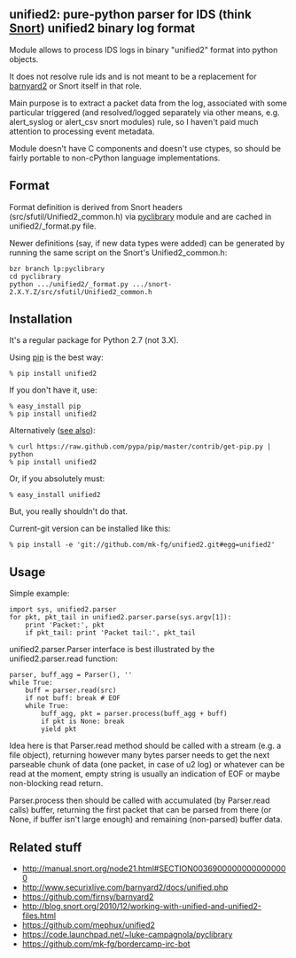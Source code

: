 unified2: pure-python parser for IDS (think [Snort](http://snort.org)) unified2 binary log format
--------------------

Module allows to process IDS logs in binary "unified2" format into python
objects.

It does not resolve rule ids and is not meant to be a replacement for
[barnyard2](https://github.com/firnsy/barnyard2) or Snort itself in that role.

Main purpose is to extract a packet data from the log, associated with some
particular triggered (and resolved/logged separately via other means,
e.g. alert_syslog or alert_csv snort modules) rule, so I haven't paid much
attention to processing event metadata.

Module doesn't have C components and doesn't use ctypes, so should be fairly
portable to non-cPython language implementations.


Format
--------------------

Format definition is derived from Snort headers (src/sfutil/Unified2_common.h)
via [pyclibrary](https://code.launchpad.net/~luke-campagnola/pyclibrary) module
and are cached in unified2/_format.py file.

Newer definitions (say, if new data types were added) can be generated by
running the same script on the Snort's Unified2_common.h:

	bzr branch lp:pyclibrary
	cd pyclibrary
	python .../unified2/_format.py .../snort-2.X.Y.Z/src/sfutil/Unified2_common.h


Installation
--------------------

It's a regular package for Python 2.7 (not 3.X).

Using [pip](http://pip-installer.org/) is the best way:

	% pip install unified2

If you don't have it, use:

	% easy_install pip
	% pip install unified2

Alternatively ([see
also](http://www.pip-installer.org/en/latest/installing.html)):

	% curl https://raw.github.com/pypa/pip/master/contrib/get-pip.py | python
	% pip install unified2

Or, if you absolutely must:

	% easy_install unified2

But, you really shouldn't do that.

Current-git version can be installed like this:

	% pip install -e 'git://github.com/mk-fg/unified2.git#egg=unified2'


Usage
--------------------

Simple example:

	import sys, unified2.parser
	for pkt, pkt_tail in unified2.parser.parse(sys.argv[1]):
		print 'Packet:', pkt
		if pkt_tail: print 'Packet tail:', pkt_tail

unified2.parser.Parser interface is best illustrated by the unified2.parser.read
function:

	parser, buff_agg = Parser(), ''
	while True:
		buff = parser.read(src)
		if not buff: break # EOF
		while True:
			buff_agg, pkt = parser.process(buff_agg + buff)
			if pkt is None: break
			yield pkt

Idea here is that Parser.read method should be called with a stream (e.g. a file
object), returning however many bytes parser needs to get the next parseable
chunk of data (one packet, in case of u2 log) or whatever can be read at the
moment, empty string is usually an indication of EOF or maybe non-blocking read
return.

Parser.process then should be called with accumulated (by Parser.read calls)
buffer, returning the first packet that can be parsed from there (or None, if
buffer isn't large enough) and remaining (non-parsed) buffer data.


Related stuff
--------------------

* http://manual.snort.org/node21.html#SECTION00369000000000000000
* http://www.securixlive.com/barnyard2/docs/unified.php
* https://github.com/firnsy/barnyard2
* http://blog.snort.org/2010/12/working-with-unified-and-unified2-files.html
* https://github.com/mephux/unified2
* https://code.launchpad.net/~luke-campagnola/pyclibrary
* https://github.com/mk-fg/bordercamp-irc-bot
